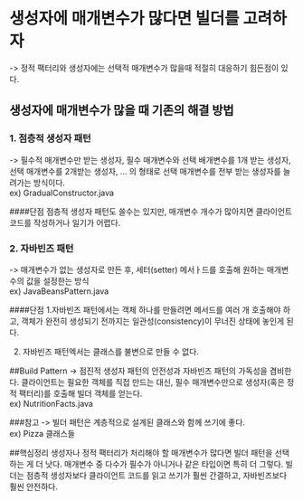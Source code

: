 # 생성자에 매개변수가 많다면 빌더를 고려하자
-> 정적 팩터리와 생성자에는 선택적 매개변수가 많을때 적절히 대응하기 힘든점이 있다.

## 생성자에 매개변수가 많을 때 기존의 해결 방법
### 1. 점층적 생성자 패턴
-> 필수적 매개변수만 받는 생성자, 필수 매개변수와 선택 배개변수를 1개 받는 생성자, 선택 매개변수를 
2개받는 생성자, ... 의 형태로 선택 매개변수를 전부 받는 생성자를 늘려가는 방식이다. <br>
ex) GradualConstructor.java

####단점
점층적 생성자  패턴도 쓸수는 있지만, 매개변수 개수가 많아지면 클라이언트 코드를 작성하거나 일기가 어렵다.<br>

### 2. 자바빈즈 패턴
-> 매개변수가 없는 생성자로 만든 후, 세터(setter) 메서ㅏ드를 호출해 원하는 매개변수의 값을 설정한는 방식<br>
ex) JavaBeansPattern.java

####단점
1.자바빈즈 패턴에서는 객체 하나를 만들려면 메서드를 여러 개 호출해야 하고, 객체가 완전히 생성되기
전까지는 일관성(consistency)이 무너진 상태에 놓인게 된다. <br>

2. 자바빈즈 패턴엑서는 클래스를 불변으로 만들 수 없다.


##Build Pattern
-> 점진적 생성자 패턴의 안전성과 자바빈즈 패턴의 가독성을 겸비한다. 클라이언트는 필요한 객체를 직접
만드는 대신, 필수 매개변수만으로 생성자(혹은 정적 팩터리)를 호출해 빌더 객체를 얻는다. <br>
ex) NutritionFacts.java


###참고
-> 빌더 패턴은 계층적으로 설계된 클래스와 함께 쓰기에 좋다. <br>
ex) Pizza 클래스들

##핵심정리
생성자나 정적 팩터리가 처리해야 할 매개변수가 많다면 빌더 패턴을 선택하는 게 더 낫다. 매개변수 중
다수가 필수가 아니거나 같은 타입이면 특히 더 그렇다. 빌더는 점층적 생성자보다 클라이언트 코드를 
읽고 쓰기가 훨씬 간결하고, 자바빈즈보다 훨씬 안전하다.
